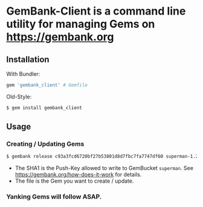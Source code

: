 # GemBank-Client is a command line utility for managing Gems on https://gembank.org


## Installation

With Bundler:

```ruby
gem 'gembank_client' # Gemfile
```

Old-Style:

```bash
$ gem install gembank_client
```



## Usage

### Creating / Updating Gems

```bash
$ gembank release c93a3fcd6720bf27b53801d8d7fbc7fa7747df60 superman-1.2.3.gem
```

* The SHA1 is the Push-Key allowed to write to GemBucket `superman`. See https://gembank.org/how-does-it-work for details.
* The file is the Gem you want to create / update.

### Yanking Gems will follow ASAP.

